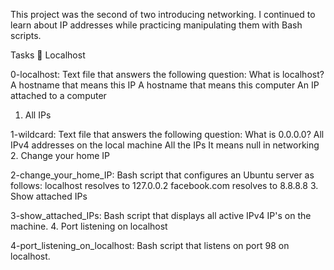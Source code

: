 This project was the second of two introducing networking. I continued to learn about IP addresses while practicing manipulating them with Bash scripts.

Tasks 📃
Localhost

0-localhost: Text file that answers the following question:
What is localhost?
A hostname that means this IP
A hostname that means this computer
An IP attached to a computer
1. All IPs

1-wildcard: Text file that answers the following question:
What is 0.0.0.0?
All IPv4 addresses on the local machine
All the IPs
It means null in networking
2. Change your home IP

2-change_your_home_IP: Bash script that configures an Ubuntu server as follows:
localhost resolves to 127.0.0.2
facebook.com resolves to 8.8.8.8
3. Show attached IPs

3-show_attached_IPs: Bash script that displays all active IPv4 IP's on the machine.
4. Port listening on localhost

4-port_listening_on_localhost: Bash script that listens on port 98 on localhost.

